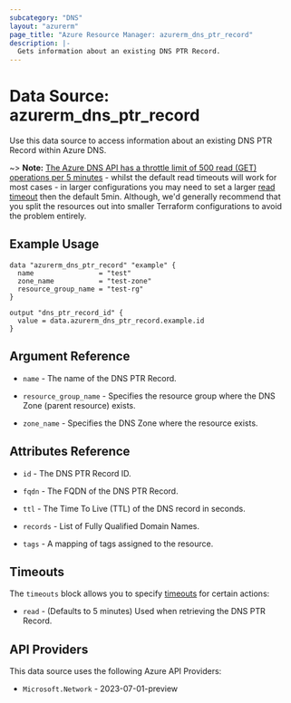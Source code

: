 ```yaml
---
subcategory: "DNS"
layout: "azurerm"
page_title: "Azure Resource Manager: azurerm_dns_ptr_record"
description: |-
  Gets information about an existing DNS PTR Record.
---
```


# Data Source: azurerm_dns_ptr_record

Use this data source to access information about an existing DNS PTR Record within Azure DNS.

~> **Note:** [The Azure DNS API has a throttle limit of 500 read (GET) operations per 5 minutes](https://docs.microsoft.com/azure/azure-resource-manager/management/request-limits-and-throttling#network-throttling) - whilst the default read timeouts will work for most cases - in larger configurations you may need to set a larger [read timeout](https://www.terraform.io/language/resources/syntax#operation-timeouts) then the default 5min. Although, we'd generally recommend that you split the resources out into smaller Terraform configurations to avoid the problem entirely.

## Example Usage

```hcl
data "azurerm_dns_ptr_record" "example" {
  name                = "test"
  zone_name           = "test-zone"
  resource_group_name = "test-rg"
}

output "dns_ptr_record_id" {
  value = data.azurerm_dns_ptr_record.example.id
}
```

## Argument Reference

* `name` - The name of the DNS PTR Record.

* `resource_group_name` - Specifies the resource group where the DNS Zone (parent resource) exists.

* `zone_name` - Specifies the DNS Zone where the resource exists.

## Attributes Reference

* `id` - The DNS PTR Record ID.

* `fqdn` - The FQDN of the DNS PTR Record.

* `ttl` - The Time To Live (TTL) of the DNS record in seconds.

* `records` - List of Fully Qualified Domain Names.

* `tags` - A mapping of tags assigned to the resource.

## Timeouts

The `timeouts` block allows you to specify [timeouts](https://www.terraform.io/language/resources/syntax#operation-timeouts) for certain actions:

* `read` - (Defaults to 5 minutes) Used when retrieving the DNS PTR Record.

## API Providers
<!-- This section is generated, changes will be overwritten -->
This data source uses the following Azure API Providers:

* `Microsoft.Network` - 2023-07-01-preview
